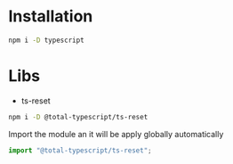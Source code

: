 # Installation

```sh
npm i -D typescript
```

# Libs

- ts-reset

```sh
npm i -D @total-typescript/ts-reset
```

Import the module an it will be apply globally automatically

```ts
import "@total-typescript/ts-reset";
```

